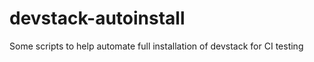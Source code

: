 devstack-autoinstall
====================

Some scripts to help automate full installation of devstack for CI testing
